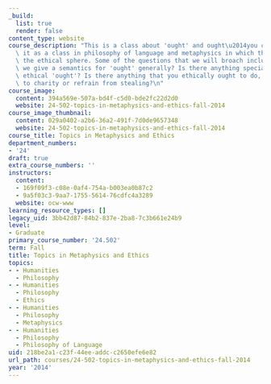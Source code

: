 ```yaml
---
_build:
  list: true
  render: false
content_type: website
course_description: "This is a class about 'ought' and ought\u2014you can think of\
  \ it as a class in philosophy of language and metaphysics in which the focus is\
  \ the ethical sphere. Some of the questions that we will broach include: How should\
  \ we give a semantics for 'ought' generally? Is there anything special about the\
  \ ethical 'ought'? Is there anything that you ethically ought to do, e.g., give\
  \ to charity or refrain from stealing?\n"
course_image:
  content: 394a569e-507a-bd4f-c5d0-bde2fc22d2d0
  website: 24-502-topics-in-metaphysics-and-ethics-fall-2014
course_image_thumbnail:
  content: 029a0402-a2b6-36a2-491f-7d0de9657348
  website: 24-502-topics-in-metaphysics-and-ethics-fall-2014
course_title: Topics in Metaphysics and Ethics
department_numbers:
- '24'
draft: true
extra_course_numbers: ''
instructors:
  content:
  - 169f09f3-c08e-0af4-754a-b003ea0b87c2
  - 9a5f03c3-9aa7-1755-5614-76cdfc4a3289
  website: ocw-www
learning_resource_types: []
legacy_uid: 3bb42d87-84b2-837e-2ba8-7c3b661e24b9
level:
- Graduate
primary_course_number: '24.502'
term: Fall
title: Topics in Metaphysics and Ethics
topics:
- - Humanities
  - Philosophy
- - Humanities
  - Philosophy
  - Ethics
- - Humanities
  - Philosophy
  - Metaphysics
- - Humanities
  - Philosophy
  - Philosophy of Language
uid: 218be2a1-c23f-44ee-addc-c2650efe6e82
url_path: courses/24-502-topics-in-metaphysics-and-ethics-fall-2014
year: '2014'
---
```

